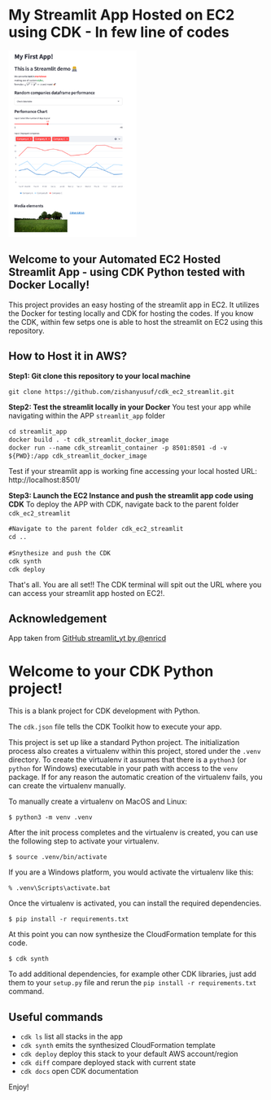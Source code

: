 # My Streamlit App Hosted on EC2 using CDK - In few line of codes
<img src="./screenshot_streamlit_app.png" height="50%" width="50%" alt="Screenshot of the app">

## Welcome to your Automated EC2 Hosted Streamlit App - using CDK Python tested with Docker Locally!
This project provides an easy hosting of the streamlit app in EC2. It utilizes the Docker for testing locally and CDK for hosting the codes. If you know the CDK, within few setps one is able to host the streamlit on EC2 using this repository.

## How to Host it in AWS?
**Step1: Git clone this repository to your local machine**
```
git clone https://github.com/zishanyusuf/cdk_ec2_streamlit.git
```

**Step2: Test the streamlit locally in your Docker**
You test your app while navigating within the APP `streamlit_app` folder
```
cd streamlit_app
docker build . -t cdk_streamlit_docker_image
docker run --name cdk_streamlit_container -p 8501:8501 -d -v ${PWD}:/app cdk_streamlit_docker_image
```
Test if your streamlit app is working fine accessing your local hosted URL: http://localhost:8501/

**Step3: Launch the EC2 Instance and push the streamlit app code using CDK**
To deploy the APP with CDK, navigate back to the parent folder `cdk_ec2_streamlit`
```
#Navigate to the parent folder cdk_ec2_streamlit
cd ..

#Snythesize and push the CDK
cdk synth
cdk deploy
```

That's all. You are all set!! The CDK terminal will spit out the URL where you can access your streamlit app hosted on EC2!.

## Acknowledgement
App taken from [GitHub streamlit_yt by @enricd](https://github.com/enricd/streamlit_yt/tree/main/streamlit_intro)


# Welcome to your CDK Python project!

This is a blank project for CDK development with Python.

The `cdk.json` file tells the CDK Toolkit how to execute your app.

This project is set up like a standard Python project.  The initialization
process also creates a virtualenv within this project, stored under the `.venv`
directory.  To create the virtualenv it assumes that there is a `python3`
(or `python` for Windows) executable in your path with access to the `venv`
package. If for any reason the automatic creation of the virtualenv fails,
you can create the virtualenv manually.

To manually create a virtualenv on MacOS and Linux:

```
$ python3 -m venv .venv
```

After the init process completes and the virtualenv is created, you can use the following
step to activate your virtualenv.

```
$ source .venv/bin/activate
```

If you are a Windows platform, you would activate the virtualenv like this:

```
% .venv\Scripts\activate.bat
```

Once the virtualenv is activated, you can install the required dependencies.

```
$ pip install -r requirements.txt
```

At this point you can now synthesize the CloudFormation template for this code.

```
$ cdk synth
```

To add additional dependencies, for example other CDK libraries, just add
them to your `setup.py` file and rerun the `pip install -r requirements.txt`
command.

## Useful commands

 * `cdk ls`          list all stacks in the app
 * `cdk synth`       emits the synthesized CloudFormation template
 * `cdk deploy`      deploy this stack to your default AWS account/region
 * `cdk diff`        compare deployed stack with current state
 * `cdk docs`        open CDK documentation

Enjoy!
